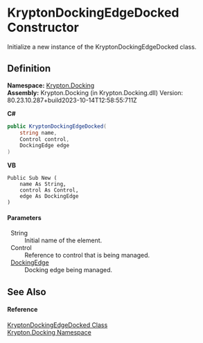 # KryptonDockingEdgeDocked Constructor


Initialize a new instance of the KryptonDockingEdgeDocked class.



## Definition
**Namespace:** <a href="98399376-cf41-9454-4b4d-4fab2ca20bc7.md">Krypton.Docking</a>  
**Assembly:** Krypton.Docking (in Krypton.Docking.dll) Version: 80.23.10.287+build2023-10-14T12:58:55:711Z

**C#**
``` C#
public KryptonDockingEdgeDocked(
	string name,
	Control control,
	DockingEdge edge
)
```
**VB**
``` VB
Public Sub New ( 
	name As String,
	control As Control,
	edge As DockingEdge
)
```



#### Parameters
<dl><dt>  String</dt><dd>Initial name of the element.</dd><dt>  Control</dt><dd>Reference to control that is being managed.</dd><dt>  <a href="0326fb46-4d85-587f-b550-67cc94a3d312.md">DockingEdge</a></dt><dd>Docking edge being managed.</dd></dl>

## See Also


#### Reference
<a href="7f00d40d-ad41-3af0-a4c1-1ec3db7a7821.md">KryptonDockingEdgeDocked Class</a>  
<a href="98399376-cf41-9454-4b4d-4fab2ca20bc7.md">Krypton.Docking Namespace</a>  
